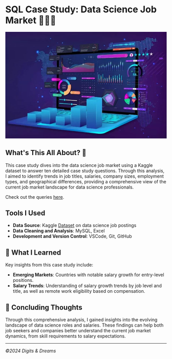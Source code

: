 # SQL Case Study: Data Science Job Market 🕵️‍♂️💼
![dsjobs](assets/ds_jobs.jpeg)

## What's This All About? 🤔
This case study dives into the data science job market using a Kaggle dataset to answer ten detailed case study questions. Through this analysis, I aimed to identify trends in job titles, salaries, company sizes, employment types, and geographical differences, providing a comprehensive view of the current job market landscape for data science professionals.

Check out the queries [here](/Queries/).

## Tools I Used
- **Data Source**: Kaggle [Dataset](https://www.kaggle.com/datasets/abhinavshaw09/data-science-job-salaries-2024) on data science job postings
- **Data Cleaning and Analysis**: MySQL, Excel
- **Development and Version Control**: VSCode, Git, GitHub

## 📖 What I Learned
Key insights from this case study include:
- **Emerging Markets**: Countries with notable salary growth for entry-level positions.
- **Salary Trends**: Understanding of salary growth trends by job level and title, as well as remote work eligibility based on compensation.

## 🧐 Concluding Thoughts
Through this comprehensive analysis, I gained insights into the evolving landscape of data science roles and salaries. These findings can help both job seekers and companies better understand the current job market dynamics, from skill requirements to salary expectations.

---

*©2024 Digits & Dreams*